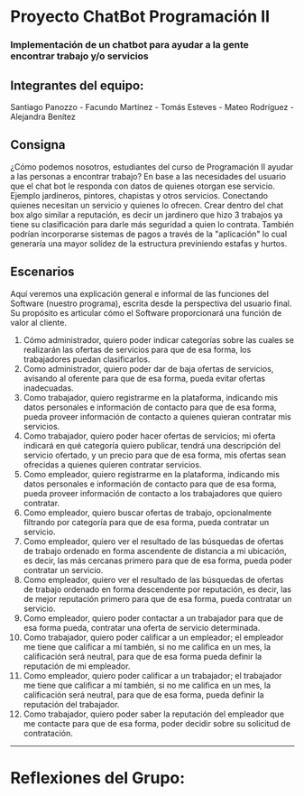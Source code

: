 # Proyecto ChatBot Programación II
### Implementación de un chatbot para ayudar a la gente encontrar trabajo y/o servicios

## Integrantes del equipo:
Santiago Panozzo - Facundo Martínez - Tomás Esteves - Mateo Rodríguez - Alejandra Benítez

## Consigna
¿Cómo podemos nosotros, estudiantes del curso de Programación II ayudar a las personas a encontrar trabajo? 
En base a las necesidades del usuario que el chat bot le responda con datos de quienes otorgan ese servicio. 
Ejemplo jardineros, pintores, chapistas y otros servicios. Conectando quienes necesitan un servicio y quienes lo ofrecen. 
Crear dentro del chat box algo similar a reputación, es decir un jardinero que hizo 3 trabajos ya tiene su clasificación para darle más seguridad a quien lo contrata. 
También podrían incorporarse sistemas de pagos a través de la "aplicación" lo cual generaría una mayor solidez de la estructura previniendo estafas y hurtos.

## Escenarios
Aquí veremos una explicación general e informal de las funciones del Software (nuestro programa), escrita desde la perspectiva del usuario final. Su propósito es articular cómo el Software proporcionará una función de valor al cliente.

1) Cómo administrador, quiero poder indicar categorías sobre las cuales se realizarán las ofertas de servicios para que de esa forma, los trabajadores puedan clasificarlos.
2) Como administrador, quiero poder dar de baja ofertas de servicios, avisando al oferente para que de esa forma, pueda evitar ofertas inadecuadas.
3) Como trabajador, quiero registrarme en la plataforma, indicando mis datos personales e información de contacto para que de esa forma, pueda proveer información de contacto a quienes quieran contratar mis servicios.
4) Como trabajador, quiero poder hacer ofertas de servicios; mi oferta indicará en qué categoría quiero publicar, tendrá una descripción del servicio ofertado, y un precio para que de esa forma, mis ofertas sean ofrecidas a quienes quieren contratar servicios.
5) Como empleador, quiero registrarme en la plataforma, indicando mis datos personales e información de contacto para que de esa forma, pueda proveer información de contacto a los trabajadores que quiero contratar.
6) Como empleador, quiero buscar ofertas de trabajo, opcionalmente filtrando por categoría para que de esa forma, pueda contratar un servicio.
7) Como empleador, quiero ver el resultado de las búsquedas de ofertas de trabajo ordenado en forma ascendente de distancia a mi ubicación, es decir, las más cercanas primero para que de esa forma, pueda poder contratar un servicio.
8) Como empleador, quiero ver el resultado de las búsquedas de ofertas de trabajo ordenado en forma descendente por reputación, es decir, las de mejor reputación primero para que de esa forma, pueda contratar un servicio.
9) Como empleador, quiero poder contactar a un trabajador para que de esa forma pueda, contratar una oferta de servicio determinada.
10) Como trabajador, quiero poder calificar a un empleador; el empleador me tiene que calificar a mí también, si no me califica en un mes, la calificación será neutral, para que de esa forma pueda definir la reputación de mi empleador.
11) Como empleador, quiero poder calificar a un trabajador; el trabajador me tiene que calificar a mí también, si no me califica en un mes, la calificación será neutral, para que de esa forma, pueda definir la reputación del trabajador.
12) Como trabajador, quiero poder saber la reputación del empleador que me contacte para que de esa forma, poder decidir sobre su solicitud de contratación.

<hr>

# Reflexiones del Grupo:
